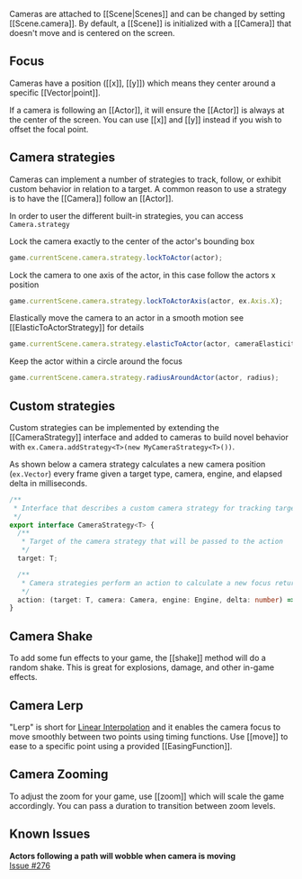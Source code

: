 Cameras are attached to [[Scene|Scenes]] and can be changed by
setting [[Scene.camera]]. By default, a [[Scene]] is initialized with a
[[Camera]] that doesn't move and is centered on the screen.

## Focus

Cameras have a position ([[x]], [[y]]) which means they center around a specific
[[Vector|point]].

If a camera is following an [[Actor]], it will ensure the [[Actor]] is always at the
center of the screen. You can use [[x]] and [[y]] instead if you wish to
offset the focal point.

## Camera strategies

Cameras can implement a number of strategies to track, follow, or exhibit custom behavior in relation to a target. A common reason to use a
strategy is to have the [[Camera]] follow an [[Actor]].

In order to user the different built-in strategies, you can access `Camera.strategy`

Lock the camera exactly to the center of the actor's bounding box

```typescript
game.currentScene.camera.strategy.lockToActor(actor);
```

Lock the camera to one axis of the actor, in this case follow the actors x position

```typescript
game.currentScene.camera.strategy.lockToActorAxis(actor, ex.Axis.X);
```

Elastically move the camera to an actor in a smooth motion see [[ElasticToActorStrategy]] for details

```typescript
game.currentScene.camera.strategy.elasticToActor(actor, cameraElasticity, cameraFriction);
```

Keep the actor within a circle around the focus

```typescript
game.currentScene.camera.strategy.radiusAroundActor(actor, radius);
```

## Custom strategies

Custom strategies can be implemented by extending the [[CameraStrategy]] interface and added to cameras to build novel behavior with `ex.Camera.addStrategy<T>(new MyCameraStrategy<T>())`.

As shown below a camera strategy calculates a new camera position (`ex.Vector`) every frame given a target type, camera, engine, and elapsed delta in milliseconds.

```typescript
/**
 * Interface that describes a custom camera strategy for tracking targets
 */
export interface CameraStrategy<T> {
  /**
   * Target of the camera strategy that will be passed to the action
   */
  target: T;

  /**
   * Camera strategies perform an action to calculate a new focus returned out of the strategy
   */
  action: (target: T, camera: Camera, engine: Engine, delta: number) => Vector;
}
```

## Camera Shake

To add some fun effects to your game, the [[shake]] method
will do a random shake. This is great for explosions, damage, and other
in-game effects.

## Camera Lerp

"Lerp" is short for [Linear Interpolation](http://en.wikipedia.org/wiki/Linear_interpolation)
and it enables the camera focus to move smoothly between two points using timing functions.
Use [[move]] to ease to a specific point using a provided [[EasingFunction]].

## Camera Zooming

To adjust the zoom for your game, use [[zoom]] which will scale the
game accordingly. You can pass a duration to transition between zoom levels.

## Known Issues

**Actors following a path will wobble when camera is moving**  
[Issue #276](https://github.com/excaliburjs/Excalibur/issues/276)
